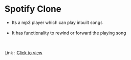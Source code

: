 # Spotify Clone

<ul>
<li>Its a mp3 player which can play inbuilt songs</li>
<br>
<li>It has functionality to rewind or forward the playing song</li>
</ul>
<br><br>
Link : <a href="https://sumit-spotify-clone.netlify.app"> Click to view </a>

